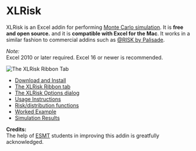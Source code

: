 # XLRisk
XLRisk is an Excel addin for performing [Monte Carlo simulation](https://en.wikipedia.org/wiki/Monte_Carlo_method).  It is **free and open source.** and it is **compatible with Excel for the Mac**.  It works in a similar fashion to commercial addins such as [@RISK by Palisade](http://www.palisade.com).

*Note:*  
Excel 2010 or later required.  Excel 16 or newer is recommended.

![The XLRisk Ribbon Tab](https://github.com/pyscripter/XLRisk/wiki/Images/XLRisk_Ribbon.jpg)


* [Download and Install](https://github.com/pyscripter/XLRisk/wiki/Installation)
* [The XLRisk Ribbon tab](https://github.com/pyscripter/XLRisk/wiki/Ribbon_Tab)
* [The XLRisk Options dialog](https://github.com/pyscripter/XLRisk/wiki/OptionsDialog)
* [Usage Instructions](https://github.com/pyscripter/XLRisk/wiki/Usage)
* [Risk/distribution functions](https://github.com/pyscripter/XLRisk/wiki/RiskFunctions)
* [Worked Example](https://github.com/pyscripter/XLRisk/wiki/WorkedExample)
* [Simulation Results](https://github.com/pyscripter/XLRisk/wiki/SimResults)


**Credits:**  
The help of [ESMT](https://www.esmt.org/) students in improving this addin is greatfully acknowledged.

